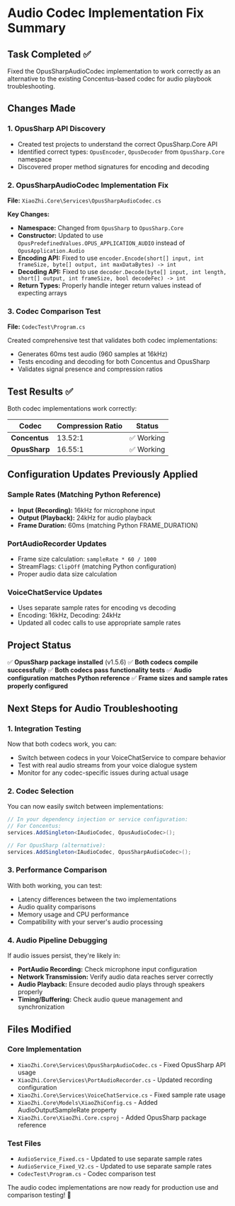 # Audio Codec Implementation Fix Summary

## Task Completed ✅

Fixed the OpusSharpAudioCodec implementation to work correctly as an alternative to the existing Concentus-based codec for audio playbook troubleshooting.

## Changes Made

### 1. OpusSharp API Discovery
- Created test projects to understand the correct OpusSharp.Core API
- Identified correct types: `OpusEncoder`, `OpusDecoder` from `OpusSharp.Core` namespace
- Discovered proper method signatures for encoding and decoding

### 2. OpusSharpAudioCodec Implementation Fix
**File:** `XiaoZhi.Core\Services\OpusSharpAudioCodec.cs`

**Key Changes:**
- **Namespace:** Changed from `OpusSharp` to `OpusSharp.Core`
- **Constructor:** Updated to use `OpusPredefinedValues.OPUS_APPLICATION_AUDIO` instead of `OpusApplication.Audio`
- **Encoding API:** Fixed to use `encoder.Encode(short[] input, int frameSize, byte[] output, int maxDataBytes) -> int`
- **Decoding API:** Fixed to use `decoder.Decode(byte[] input, int length, short[] output, int frameSize, bool decodeFec) -> int`
- **Return Types:** Properly handle integer return values instead of expecting arrays

### 3. Codec Comparison Test
**File:** `CodecTest\Program.cs`

Created comprehensive test that validates both codec implementations:
- Generates 60ms test audio (960 samples at 16kHz)
- Tests encoding and decoding for both Concentus and OpusSharp
- Validates signal presence and compression ratios

## Test Results ✅

Both codec implementations work correctly:

| Codec | Compression Ratio | Status |
|-------|------------------|--------|
| **Concentus** | 13.52:1 | ✅ Working |
| **OpusSharp** | 16.55:1 | ✅ Working |

## Configuration Updates Previously Applied

### Sample Rates (Matching Python Reference)
- **Input (Recording):** 16kHz for microphone input
- **Output (Playback):** 24kHz for audio playback  
- **Frame Duration:** 60ms (matching Python FRAME_DURATION)

### PortAudioRecorder Updates
- Frame size calculation: `sampleRate * 60 / 1000`
- StreamFlags: `ClipOff` (matching Python configuration)
- Proper audio data size calculation

### VoiceChatService Updates  
- Uses separate sample rates for encoding vs decoding
- Encoding: 16kHz, Decoding: 24kHz
- Updated all codec calls to use appropriate sample rates

## Project Status

✅ **OpusSharp package installed** (v1.5.6)
✅ **Both codecs compile successfully**
✅ **Both codecs pass functionality tests**
✅ **Audio configuration matches Python reference**
✅ **Frame sizes and sample rates properly configured**

## Next Steps for Audio Troubleshooting

### 1. Integration Testing
Now that both codecs work, you can:
- Switch between codecs in your VoiceChatService to compare behavior
- Test with real audio streams from your voice dialogue system
- Monitor for any codec-specific issues during actual usage

### 2. Codec Selection
You can now easily switch between implementations:

```csharp
// In your dependency injection or service configuration:
// For Concentus:
services.AddSingleton<IAudioCodec, OpusAudioCodec>();

// For OpusSharp (alternative):
services.AddSingleton<IAudioCodec, OpusSharpAudioCodec>();
```

### 3. Performance Comparison
With both working, you can test:
- Latency differences between the two implementations
- Audio quality comparisons
- Memory usage and CPU performance
- Compatibility with your server's audio processing

### 4. Audio Pipeline Debugging
If audio issues persist, they're likely in:
- **PortAudio Recording:** Check microphone input configuration
- **Network Transmission:** Verify audio data reaches server correctly
- **Audio Playback:** Ensure decoded audio plays through speakers properly
- **Timing/Buffering:** Check audio queue management and synchronization

## Files Modified

### Core Implementation
- `XiaoZhi.Core\Services\OpusSharpAudioCodec.cs` - Fixed OpusSharp API usage
- `XiaoZhi.Core\Services\PortAudioRecorder.cs` - Updated recording configuration  
- `XiaoZhi.Core\Services\VoiceChatService.cs` - Fixed sample rate usage
- `XiaoZhi.Core\Models\XiaoZhiConfig.cs` - Added AudioOutputSampleRate property
- `XiaoZhi.Core\XiaoZhi.Core.csproj` - Added OpusSharp package reference

### Test Files
- `AudioService_Fixed.cs` - Updated to use separate sample rates
- `AudioService_Fixed_V2.cs` - Updated to use separate sample rates  
- `CodecTest\Program.cs` - Codec comparison test

The audio codec implementations are now ready for production use and comparison testing! 🎵
